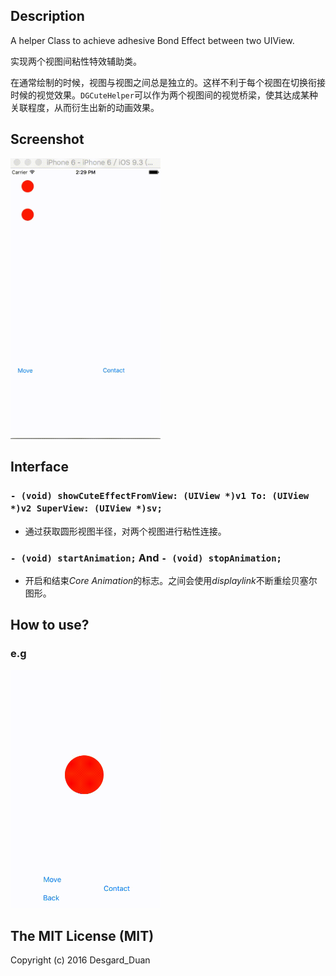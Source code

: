 ## Description

A helper Class to achieve adhesive Bond Effect between two UIView.

实现两个视图间粘性特效辅助类。

在通常绘制的时候，视图与视图之间总是独立的。这样不利于每个视图在切换衔接时候的视觉效果。`DGCuteHelper`可以作为两个视图间的视觉桥梁，使其达成某种关联程度，从而衍生出新的动画效果。

## Screenshot

<img src="/Image/screenshot.gif" width="240px">

## Interface

### `- (void) showCuteEffectFromView: (UIView *)v1 To: (UIView *)v2 SuperView: (UIView *)sv;`

* 通过获取圆形视图半径，对两个视图进行粘性连接。
 
### `- (void) startAnimation;`  And  `- (void) stopAnimation;`

* 开启和结束*Core Animation*的标志。之间会使用*displaylink*不断重绘贝塞尔图形。

## How to use?

### e.g

<img src="/Image/demo1.gif" width="240px">

## The MIT License (MIT)

Copyright (c) 2016 Desgard_Duan